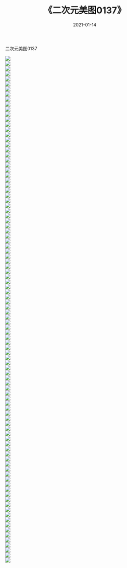 ﻿---
layout: post
title:  《二次元美图0137》
date:   2021-01-14
img: http://imgx.orgx.ga/二次元/2021/二次元美图0137/000.jpg
categories: [美女, 清纯, 唯美]
---

二次元美图0137

 ![](http://imgx.orgx.ga/二次元/2021/二次元美图0137/001.jpg) <br>![](http://imgx.orgx.ga/二次元/2021/二次元美图0137/002.jpg) <br>![](http://imgx.orgx.ga/二次元/2021/二次元美图0137/003.jpg) <br>![](http://imgx.orgx.ga/二次元/2021/二次元美图0137/004.jpg) <br>![](http://imgx.orgx.ga/二次元/2021/二次元美图0137/005.jpg) <br>![](http://imgx.orgx.ga/二次元/2021/二次元美图0137/006.jpg) <br>![](http://imgx.orgx.ga/二次元/2021/二次元美图0137/007.jpg) <br>![](http://imgx.orgx.ga/二次元/2021/二次元美图0137/008.jpg) <br>![](http://imgx.orgx.ga/二次元/2021/二次元美图0137/009.jpg) <br>![](http://imgx.orgx.ga/二次元/2021/二次元美图0137/010.jpg) <br>![](http://imgx.orgx.ga/二次元/2021/二次元美图0137/011.jpg) <br>![](http://imgx.orgx.ga/二次元/2021/二次元美图0137/012.jpg) <br>![](http://imgx.orgx.ga/二次元/2021/二次元美图0137/013.jpg) <br>![](http://imgx.orgx.ga/二次元/2021/二次元美图0137/014.jpg) <br>![](http://imgx.orgx.ga/二次元/2021/二次元美图0137/015.jpg) <br>![](http://imgx.orgx.ga/二次元/2021/二次元美图0137/016.jpg) <br>![](http://imgx.orgx.ga/二次元/2021/二次元美图0137/017.jpg) <br>![](http://imgx.orgx.ga/二次元/2021/二次元美图0137/018.jpg) <br>![](http://imgx.orgx.ga/二次元/2021/二次元美图0137/019.jpg) <br>![](http://imgx.orgx.ga/二次元/2021/二次元美图0137/020.jpg) <br>![](http://imgx.orgx.ga/二次元/2021/二次元美图0137/021.jpg) <br>![](http://imgx.orgx.ga/二次元/2021/二次元美图0137/022.jpg) <br>![](http://imgx.orgx.ga/二次元/2021/二次元美图0137/023.jpg) <br>![](http://imgx.orgx.ga/二次元/2021/二次元美图0137/024.jpg) <br>![](http://imgx.orgx.ga/二次元/2021/二次元美图0137/025.jpg) <br>![](http://imgx.orgx.ga/二次元/2021/二次元美图0137/026.jpg) <br>![](http://imgx.orgx.ga/二次元/2021/二次元美图0137/027.jpg) <br>![](http://imgx.orgx.ga/二次元/2021/二次元美图0137/028.jpg) <br>![](http://imgx.orgx.ga/二次元/2021/二次元美图0137/029.jpg) <br>![](http://imgx.orgx.ga/二次元/2021/二次元美图0137/030.jpg) <br>![](http://imgx.orgx.ga/二次元/2021/二次元美图0137/031.jpg) <br>![](http://imgx.orgx.ga/二次元/2021/二次元美图0137/032.jpg) <br>![](http://imgx.orgx.ga/二次元/2021/二次元美图0137/033.jpg) <br>![](http://imgx.orgx.ga/二次元/2021/二次元美图0137/034.jpg) <br>![](http://imgx.orgx.ga/二次元/2021/二次元美图0137/035.jpg) <br>![](http://imgx.orgx.ga/二次元/2021/二次元美图0137/036.jpg) <br>![](http://imgx.orgx.ga/二次元/2021/二次元美图0137/037.jpg) <br>![](http://imgx.orgx.ga/二次元/2021/二次元美图0137/038.jpg) <br>![](http://imgx.orgx.ga/二次元/2021/二次元美图0137/039.jpg) <br>![](http://imgx.orgx.ga/二次元/2021/二次元美图0137/040.jpg) <br>![](http://imgx.orgx.ga/二次元/2021/二次元美图0137/041.jpg) <br>![](http://imgx.orgx.ga/二次元/2021/二次元美图0137/042.jpg) <br>![](http://imgx.orgx.ga/二次元/2021/二次元美图0137/043.jpg) <br>![](http://imgx.orgx.ga/二次元/2021/二次元美图0137/044.jpg) <br>![](http://imgx.orgx.ga/二次元/2021/二次元美图0137/045.jpg) <br>![](http://imgx.orgx.ga/二次元/2021/二次元美图0137/046.jpg) <br>![](http://imgx.orgx.ga/二次元/2021/二次元美图0137/047.jpg) <br>![](http://imgx.orgx.ga/二次元/2021/二次元美图0137/048.jpg) <br>![](http://imgx.orgx.ga/二次元/2021/二次元美图0137/049.jpg) <br>![](http://imgx.orgx.ga/二次元/2021/二次元美图0137/050.jpg) <br>![](http://imgx.orgx.ga/二次元/2021/二次元美图0137/051.jpg) <br>![](http://imgx.orgx.ga/二次元/2021/二次元美图0137/052.jpg) <br>![](http://imgx.orgx.ga/二次元/2021/二次元美图0137/053.jpg) <br>![](http://imgx.orgx.ga/二次元/2021/二次元美图0137/054.jpg) <br>![](http://imgx.orgx.ga/二次元/2021/二次元美图0137/055.jpg) <br>![](http://imgx.orgx.ga/二次元/2021/二次元美图0137/056.jpg) <br>![](http://imgx.orgx.ga/二次元/2021/二次元美图0137/057.jpg) <br>![](http://imgx.orgx.ga/二次元/2021/二次元美图0137/058.jpg) <br>![](http://imgx.orgx.ga/二次元/2021/二次元美图0137/059.jpg) <br>![](http://imgx.orgx.ga/二次元/2021/二次元美图0137/060.jpg) <br>![](http://imgx.orgx.ga/二次元/2021/二次元美图0137/061.jpg) <br>![](http://imgx.orgx.ga/二次元/2021/二次元美图0137/062.jpg) <br>![](http://imgx.orgx.ga/二次元/2021/二次元美图0137/063.jpg) <br>![](http://imgx.orgx.ga/二次元/2021/二次元美图0137/064.jpg) <br>![](http://imgx.orgx.ga/二次元/2021/二次元美图0137/065.jpg) <br>![](http://imgx.orgx.ga/二次元/2021/二次元美图0137/066.jpg) <br>![](http://imgx.orgx.ga/二次元/2021/二次元美图0137/067.jpg) <br>![](http://imgx.orgx.ga/二次元/2021/二次元美图0137/068.jpg) <br>![](http://imgx.orgx.ga/二次元/2021/二次元美图0137/069.jpg) <br>![](http://imgx.orgx.ga/二次元/2021/二次元美图0137/070.jpg) <br>![](http://imgx.orgx.ga/二次元/2021/二次元美图0137/071.jpg) <br>![](http://imgx.orgx.ga/二次元/2021/二次元美图0137/072.jpg) <br>![](http://imgx.orgx.ga/二次元/2021/二次元美图0137/073.jpg) <br>![](http://imgx.orgx.ga/二次元/2021/二次元美图0137/074.jpg) <br>![](http://imgx.orgx.ga/二次元/2021/二次元美图0137/075.jpg) <br>![](http://imgx.orgx.ga/二次元/2021/二次元美图0137/076.jpg) <br>![](http://imgx.orgx.ga/二次元/2021/二次元美图0137/077.jpg) <br>![](http://imgx.orgx.ga/二次元/2021/二次元美图0137/078.jpg) <br>![](http://imgx.orgx.ga/二次元/2021/二次元美图0137/079.jpg) <br>![](http://imgx.orgx.ga/二次元/2021/二次元美图0137/080.jpg) <br>![](http://imgx.orgx.ga/二次元/2021/二次元美图0137/081.jpg) <br>![](http://imgx.orgx.ga/二次元/2021/二次元美图0137/082.jpg) <br>![](http://imgx.orgx.ga/二次元/2021/二次元美图0137/083.jpg) <br>![](http://imgx.orgx.ga/二次元/2021/二次元美图0137/084.jpg) <br>![](http://imgx.orgx.ga/二次元/2021/二次元美图0137/085.jpg) <br>![](http://imgx.orgx.ga/二次元/2021/二次元美图0137/086.jpg) <br>![](http://imgx.orgx.ga/二次元/2021/二次元美图0137/087.jpg) <br>![](http://imgx.orgx.ga/二次元/2021/二次元美图0137/088.jpg) <br>![](http://imgx.orgx.ga/二次元/2021/二次元美图0137/089.jpg) <br>![](http://imgx.orgx.ga/二次元/2021/二次元美图0137/090.jpg) <br>![](http://imgx.orgx.ga/二次元/2021/二次元美图0137/091.jpg) <br>![](http://imgx.orgx.ga/二次元/2021/二次元美图0137/092.jpg) <br>![](http://imgx.orgx.ga/二次元/2021/二次元美图0137/093.jpg) <br>![](http://imgx.orgx.ga/二次元/2021/二次元美图0137/094.jpg) <br>![](http://imgx.orgx.ga/二次元/2021/二次元美图0137/095.jpg) <br>![](http://imgx.orgx.ga/二次元/2021/二次元美图0137/096.jpg) <br>![](http://imgx.orgx.ga/二次元/2021/二次元美图0137/097.jpg) <br>![](http://imgx.orgx.ga/二次元/2021/二次元美图0137/098.jpg) <br>![](http://imgx.orgx.ga/二次元/2021/二次元美图0137/099.jpg) <br>![](http://imgx.orgx.ga/二次元/2021/二次元美图0137/100.jpg) <br>